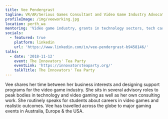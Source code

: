 ```yaml
---
title: Vee Pendergrast
tagline: VR/AR/Serious Games Consultant and Video Game Industry Advocate
profileImage: /img/veeworking.jpg
location: perth_wa
mentoring: 'Video game industry, grants in technology sectors, tech careers'
socials:
  - featured: true
    platform: linkedin
    url: 'https://www.linkedin.com/in/vee-pendergrast-b9458146/'
talks:
  - date: '2018-11-12'
    event: The Innovators' Tea Party
    eventLink: 'https://innovatorsteaparty.org/'
    talkTitle: The Innovators' Tea Party
---
```

Vee shares her time between her business interests and designing support programs for the video game industry. She sits in several advisory roles to peak bodies in technology and video gaming as well as her own consulting work. She routinely speaks for students about careers in video games and realistic outcomes. Vee has travelled across the globe to major gaming events in Australia, Europe & the USA.
